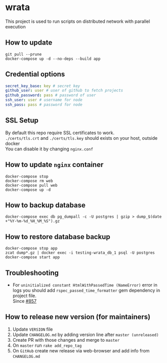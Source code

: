 # wrata

This project is used to run scripts on distributed network with parallel execution

## How to update

```shell script
git pull --prune
docker-compose up -d --no-deps --build app
```

## Credential options

```yaml
secret_key_base: key # secret key
github_user: user # user of github to fetch projects
github_password: pass # password of user
ssh_user: user # username for node
ssh_pass: pass # password for node
```

## SSL Setup

By default this repo require SSL certificates to work.  
`./certs/tls.crt` and `./certs/tls.key` should
exists on your host, outside docker  
You can disable it by changing `nginx.conf`

## How to update `nginx` container

```shell
docker-compose stop
docker-compose rm web
docker-compose pull web
docker-compose up -d
```

## How to backup database

```shell
docker-compose exec db pg_dumpall -c -U postgres | gzip > dump_$(date +"%Y-%m-%d_%H_%M_%S").gz
```

## How to restore database backup

```shell
docker-compose stop app
zcat dump*.gz | docker exec -i testing-wrata_db_1 psql -U postgres
docker-compose start app
```

## Troubleshooting

* For `uninitialized constant HtmlWithPassedTime (NameError)`
  error in logs you should add `rspec_passed_time_formatter`
  gem dependency in project file.  
  Since [#857](https://github.com/ONLYOFFICE/testing-wrata/pull/857)

## How to release new version (for maintainers)

1. Update `VERSION` file
2. Update `CHANGELOG.md` by adding version line after `master (unreleased)`
3. Create PR with those changes and merge to `master`
4. On `master` run `rake add_repo_tag`
5. On `GitHub` create new release via web-browser and add info from `CHANGELOG.md`

